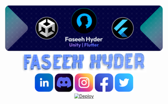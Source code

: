 <!DOCTYPE html>
<html>
<body align="center">

![Banner](https://github.com/faseehhyder/faseehhyder/blob/main/Images/Banner.png)
<br>
<img src="https://github.com/faseehhyder/faseehhyder/blob/main/Images/NameHeading.png" width="400">
<br clear="center"/>
![LinkedIn Icon](https://github.com/faseehhyder/faseehhyder/blob/main/Icons/LinkedIn%20Icon%402x.png)
![Discord Icont](https://github.com/faseehhyder/faseehhyder/blob/main/Icons/Discord%20Icon%402x.png)
![Instagram Icon](https://github.com/faseehhyder/faseehhyder/blob/main/Icons/Instagram%20Icon%402x.png)
![FaceBook Icon](https://github.com/faseehhyder/faseehhyder/blob/main/Icons/FaceBook%20Icon%402x.png)
![Twitter Icon](https://github.com/faseehhyder/faseehhyder/blob/main/Icons/Twitter%402x.png)
<br>
<a href="https://heroku.com/deploy">
  <img  align="center"  src="https://www.herokucdn.com/deploy/button.svg" alt="Deploy">
</a>

</body>
</html>
  

